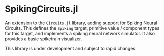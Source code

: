 # SpikingCircuits.jl

An extension to the `Circuits.jl` library, adding support for Spiking Neural Circuits.  This defines the `Spiking` target,
primitive value / component types for this target, and implements a spiking neural network simulator.
It also provides a basic spiketrain visualizer.

This library is under development and subject to rapid changes.
